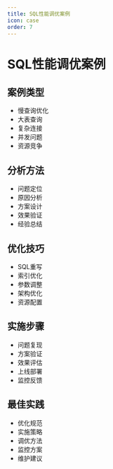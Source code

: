 ```yaml
---
title: SQL性能调优案例
icon: case
order: 7
---
```


# SQL性能调优案例

## 案例类型
- 慢查询优化
- 大表查询
- 复杂连接
- 并发问题
- 资源竞争

## 分析方法
- 问题定位
- 原因分析
- 方案设计
- 效果验证
- 经验总结

## 优化技巧
- SQL重写
- 索引优化
- 参数调整
- 架构优化
- 资源配置

## 实施步骤
- 问题复现
- 方案验证
- 效果评估
- 上线部署
- 监控反馈

## 最佳实践
- 优化规范
- 实施策略
- 调优方法
- 监控方案
- 维护建议
